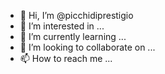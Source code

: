 - 👋 Hi, I’m @picchidiprestigio
- 👀 I’m interested in ...
- 🌱 I’m currently learning ...
- 💞️ I’m looking to collaborate on ...
- 📫 How to reach me ...

<!---
picchidiprestigio/picchidiprestigio is a ✨ special ✨ repository because its `README.md` (this file) appears on your GitHub profile.
You can click the Preview link to take a look at your changes.
--->
